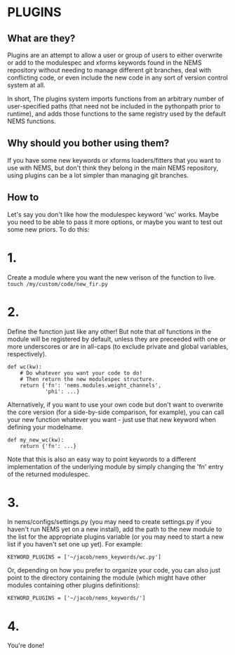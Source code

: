 # PLUGINS

## What are they?

Plugins are an attempt to allow a user or group of users to
either overwrite or add to the modulespec and xforms keywords
found in the NEMS repository without needing to manage different
git branches, deal with conflicting code, or even include
the new code in any sort of version control system at all.

In short, The plugins system imports functions from an arbitrary
number of user-specified paths (that need not be included in
the pythonpath prior to runtime), and adds those functions to the
same registry used by the default NEMS functions.

## Why should you bother using them?

If you have some new keywords or xforms loaders/fitters
that you want to use with NEMS, but don't think they belong
in the main NEMS repository, using plugins can be a lot
simpler than managing git branches.

## How to

Let's say you don't like how the modulespec keyword 'wc' works.
Maybe you need to be able to pass it more options, or maybe you
want to test out some new priors. To do this:

# 1.
Create a module where you want the new verison of the function to live.
`touch /my/custom/code/new_fir.py`

# 2.
Define the function just like any other! But note that *all* functions
in the module will be registered by default, unless they are preceeded
with one or more underscores or are in all-caps
(to exclude private and global variables, respectively).
```
def wc(kw):
	# Do whatever you want your code to do!
	# Then return the new modulespec structure.
	return {'fn': 'nems.modules.weight_channels',
			'phi': ...}
```   

Alternatively, if you want to use your own code but don't want to
overwrite the core version (for a side-by-side comparison, for example),
you can call your new function whatever you want - just use that new
keyword when defining your modelname.
```
def my_new_wc(kw):
	return {'fn': ...}
```

Note that this is also an easy way to point keywords to a different
implementation of the underlying module by simply changing the
'fn' entry of the returned modulespec.

# 3.
In nems/configs/settings.py (you may need to create settings.py if you
haven't run NEMS yet on a new install), add the path to the new module
to the list for the appropriate plugins variable (or you may need to
start a new list if you haven't set one up yet). For example:
```
KEYWORD_PLUGINS = ['~/jacob/nems_keywords/wc.py']
```

Or, depending on how you prefer to organize your code, you can also just
point to the directory containing the module (which might have other
modules containing other plugins definitions):
```
KEYWORD_PLUGINS = ['~/jacob/nems_keywords/']
```

# 4.
You're done!